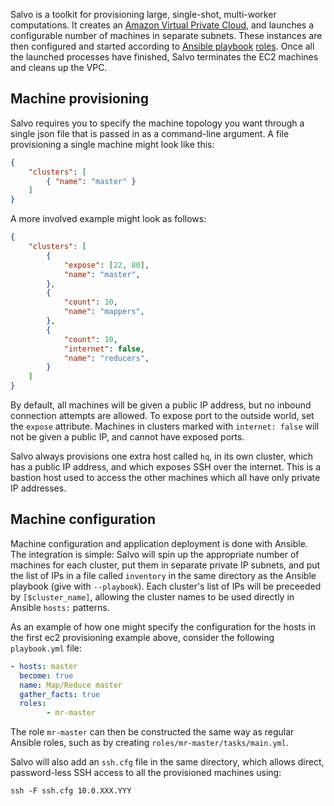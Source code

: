 Salvo is a toolkit for provisioning large, single-shot, multi-worker
computations. It creates an [Amazon Virtual Private
Cloud](https://aws.amazon.com/vpc/), and launches a configurable number
of machines in separate subnets. These instances are then configured and
started according to [Ansible
playbook](https://docs.ansible.com/ansible/playbooks_intro.html)
[roles](https://docs.ansible.com/ansible/playbooks_roles.html#roles).
Once all the launched processes have finished, Salvo terminates the EC2
machines and cleans up the VPC.

## Machine provisioning

Salvo requires you to specify the machine topology you want through a
single json file that is passed in as a command-line argument. A file
provisioning a single machine might look like this:

```json
{
	"clusters": [
		{ "name": "master" }
	]
}
```

A more involved example might look as follows:

```json
{
	"clusters": [
		{
			"expose": [22, 80],
			"name": "master",
		},
		{
			"count": 10,
			"name": "mappers",
		},
		{
			"count": 10,
			"internet": false,
			"name": "reducers",
		}
	]
}
```

By default, all machines will be given a public IP address, but no
inbound connection attempts are allowed. To expose port to the outside
world, set the `expose` attribute. Machines in clusters marked with
`internet: false` will not be given a public IP, and cannot have exposed
ports.

Salvo always provisions one extra host called `hq`, in its own cluster,
which has a public IP address, and which exposes SSH over the internet.
This is a bastion host used to access the other machines which all have
only private IP addresses.

## Machine configuration

Machine configuration and application deployment is done with Ansible.
The integration is simple: Salvo will spin up the appropriate number of
machines for each cluster, put them in separate private IP subnets, and
put the list of IPs in a file called `inventory` in the same directory
as the Ansible playbook (give with `--playbook`). Each cluster's list of
IPs will be preceeded by `[$cluster_name]`, allowing the cluster names
to be used directly in Ansible `hosts:` patterns.

As an example of how one might specify the configuration for the hosts
in the first ec2 provisioning example above, consider the following
`playbook.yml` file:

```yaml
- hosts: master
  become: true
  name: Map/Reduce master
  gather_facts: true
  roles:
        - mr-master
```

The role `mr-master` can then be constructed the same way as regular
Ansible roles, such as by creating `roles/mr-master/tasks/main.yml`.

Salvo will also add an `ssh.cfg` file in the same directory, which
allows direct, password-less SSH access to all the provisioned machines
using:

```
ssh -F ssh.cfg 10.0.XXX.YYY
```
